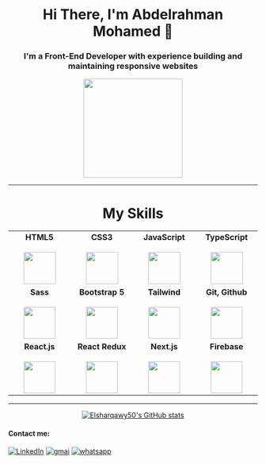 <div>
 <h1 align="center">Hi There, I'm Abdelrahman Mohamed 👋</h1>
  <h3 align="center">I'm a Front-End Developer with experience building and maintaining responsive websites</h3>
</div>
 <p align ="center">
<img src="https://camo.githubusercontent.com/3b7c592ede97b6138ffd4b1cc1541c2f3b11fd39/687474703a2f2f33312e6d656469612e74756d626c722e636f6d2f31376665613932306666333665663466356238373764353231366137616164392f74756d626c725f6d6f39786a65387a5a34317163626975666f315f313238302e676966" height="200px" width ="200px">
</p><hr>
<h1 align ="center">My Skills</h1>
<table align ="center">
  <tbody>
    <tr valign="top">
      <td width="200px" align="center">
        <span><b>HTML5</b></span><br><br>
        <img height="65px" src="https://cdn.svgporn.com/logos/html-5.svg">
      </td>
      <td width="200px" align="center">
        <span><b>CSS3</b></span><br><br>
        <img height="65px" src="https://cdn.svgporn.com/logos/css-3.svg">
      </td>
      <td width="200px" align="center">
        <span><b>JavaScript</b></span><br><br>
        <img height="65px" src="https://cdn.svgporn.com/logos/javascript.svg">
      </td>
      <td width="200px" align="center">
        <span><b>TypeScript</b></span><br><br>
        <img height="65px" src="https://seeklogo.com/images/T/typescript-logo-B29A3F462D-seeklogo.com.png">
      </td>
    </tr>
    <tr valign="top">
      <td width="25%" align="center">
        <span><b>Sass</b></span><br><br>
        <img height="64px" src="https://www.pngkit.com/png/detail/377-3771972_sass.png">
      </td>
      <td width="25%" align="center" colspan="1">
         <span><b>Bootstrap 5</b></span><br><br>
         <img height="64px" src="https://www.brcline.com/wp-content/uploads/2016/01/bootstrap-logo.png">
      </td>
      <td width="25%" align="center" colspan="1">
         <span><b>Tailwind</b></span><br><br>
         <img height="64px" src="https://res.cloudinary.com/arcjet-media/image/upload/v1608734952/z8hzeszc9eb3sp3vp3qc.jpg">
      </td>
      <td width="25%" align="center" colspan="1">
        <span><b>Git, Github</b></span><br><br>
        <img height="64px" src="https://cdn.svgporn.com/logos/git-icon.svg">
       </td>
    </tr>
    <tr valign="top">
      <td width="25%" align="center">
        <span><b>React.js</b></span><br><br>
        <img height="64px" src="https://brandslogos.com/wp-content/uploads/thumbs/react-logo-vector-1.svg">
      </td>
      <td width="25%" align="center">
        <span><b>React Redux</b></span><br><br>
        <img height="64px" src="https://brandslogos.com/wp-content/uploads/images/large/redux-logo-vector.svg">
      </td>
      <td width="25%" align="center">
        <span><b>Next.js</b></span><br><br>
        <img height="64px" src="https://seeklogo.com/images/N/next-js-logo-8FCFF51DD2-seeklogo.com.png">
      </td>
      <td width="25%" align="center">
        <span><b>Firebase</b></span><br><br>
        <img height="64px" src="https://brandslogos.com/wp-content/uploads/images/large/firebase-logo.png">
      </td> 
    </tr>
  </tbody>
</table>
</p>

<hr>
<p align ="center">
<a href="http://www.github.com/Elsharqawy50"><img src="https://github-readme-stats.vercel.app/api?username=Elsharqawy50&show_icons=true&hide=&count_private=true&title_color=0891b2&text_color=ffffff&icon_color=0891b2&bg_color=1c1917&hide_border=true&show_icons=true" alt="Elsharqawy50's GitHub stats" /></a>
</p>

<h4>Contact me:</h4>
<a href="https://www.linkedin.com/in/abdelrahman-mohamed-elsharqawy/" target="_blank"><img src="https://img.shields.io/badge/LinkedIn-%230077B5.svg?&logo=linkedin&logoColor=white" alt="LinkedIn"></a>
<a href="mailto:abdelrahman.elsharqawy50@gmail.com" target="_blank"><img src="https://img.shields.io/badge/Gmail-red.svg?&logo=gmail&logoColor=white" alt="gmai"></a>
<a href="https://api.whatsapp.com/send?phone=201097478043"><img src="https://img.shields.io/badge/Whatsapp-4CA143?labelColor=4CA143&logo=whatsapp&logoColor=white&link=https://api.whatsapp.com/send?phone=201019084872&text=Abdelrahman_Ahmed" alt="whatsapp"></a>
